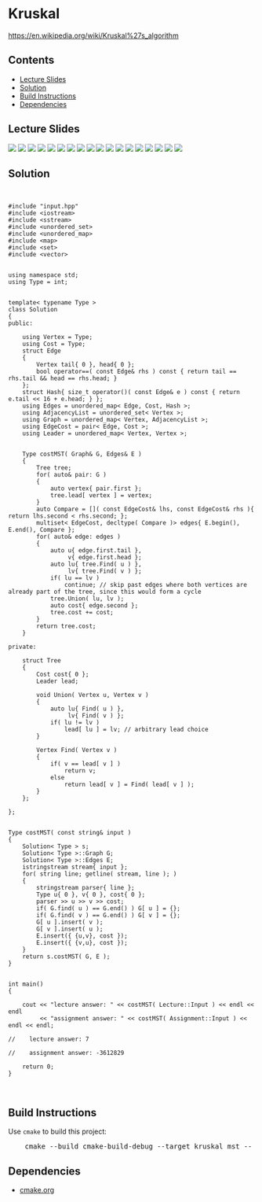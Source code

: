 <h1 id="Kruskal">Kruskal</h1>
<a href="https://en.wikipedia.org/wiki/Kruskal%27s_algorithm">https://en.wikipedia.org/wiki/Kruskal%27s_algorithm</a>
<h2>Contents</h2>
<ul>
  <li>
      <a href="#slides">Lecture Slides</a>
  </li>
  <li>
    <a href="#solution">Solution</a>
  </li>
  <li>
    <a href="#build">Build Instructions</a>
  </li>
  <li>
    <a href="#dependencies">Dependencies</a>
  </li>
</ul>

<h2 id="slides">Lecture Slides</h2>
<img src="https://github.com/claytonjwong/Algorithms-Stanford/blob/master/course3/kruskal_mst/documentation/kruskal_01.png" />
<img src="https://github.com/claytonjwong/Algorithms-Stanford/blob/master/course3/kruskal_mst/documentation/kruskal_02.png" />
<img src="https://github.com/claytonjwong/Algorithms-Stanford/blob/master/course3/kruskal_mst/documentation/kruskal_03.png" />
<img src="https://github.com/claytonjwong/Algorithms-Stanford/blob/master/course3/kruskal_mst/documentation/kruskal_04.png" />
<img src="https://github.com/claytonjwong/Algorithms-Stanford/blob/master/course3/kruskal_mst/documentation/kruskal_05.png" />
<img src="https://github.com/claytonjwong/Algorithms-Stanford/blob/master/course3/kruskal_mst/documentation/kruskal_06.png" />
<img src="https://github.com/claytonjwong/Algorithms-Stanford/blob/master/course3/kruskal_mst/documentation/kruskal_07.png" />
<img src="https://github.com/claytonjwong/Algorithms-Stanford/blob/master/course3/kruskal_mst/documentation/kruskal_08.png" />
<img src="https://github.com/claytonjwong/Algorithms-Stanford/blob/master/course3/kruskal_mst/documentation/kruskal_09.png" />
<img src="https://github.com/claytonjwong/Algorithms-Stanford/blob/master/course3/kruskal_mst/documentation/kruskal_10.png" />
<img src="https://github.com/claytonjwong/Algorithms-Stanford/blob/master/course3/kruskal_mst/documentation/kruskal_11.png" />
<img src="https://github.com/claytonjwong/Algorithms-Stanford/blob/master/course3/kruskal_mst/documentation/kruskal_12.png" />
<img src="https://github.com/claytonjwong/Algorithms-Stanford/blob/master/course3/kruskal_mst/documentation/kruskal_13.png" />
<img src="https://github.com/claytonjwong/Algorithms-Stanford/blob/master/course3/kruskal_mst/documentation/kruskal_14.png" />
<img src="https://github.com/claytonjwong/Algorithms-Stanford/blob/master/course3/kruskal_mst/documentation/kruskal_15.png" />
<img src="https://github.com/claytonjwong/Algorithms-Stanford/blob/master/course3/kruskal_mst/documentation/kruskal_16.png" />
<img src="https://github.com/claytonjwong/Algorithms-Stanford/blob/master/course3/kruskal_mst/documentation/kruskal_17.png" />
<img src="https://github.com/claytonjwong/Algorithms-Stanford/blob/master/course3/kruskal_mst/documentation/kruskal_18.png" />

<h2 id="solution">Solution</h2>
<pre>

    #include "input.hpp"
    #include <iostream>
    #include <sstream>
    #include <unordered_set>
    #include <unordered_map>
    #include <map>
    #include <set>
    #include <vector>
    
    
    using namespace std;
    using Type = int;
    
    
    template< typename Type >
    class Solution
    {
    public:
    
        using Vertex = Type;
        using Cost = Type;
        struct Edge
        {
            Vertex tail{ 0 }, head{ 0 };
            bool operator==( const Edge& rhs ) const { return tail == rhs.tail && head == rhs.head; }
        };
        struct Hash{ size_t operator()( const Edge& e ) const { return e.tail << 16 + e.head; } };
        using Edges = unordered_map< Edge, Cost, Hash >;
        using AdjacencyList = unordered_set< Vertex >;
        using Graph = unordered_map< Vertex, AdjacencyList >;
        using EdgeCost = pair< Edge, Cost >;
        using Leader = unordered_map< Vertex, Vertex >;
    
    
        Type costMST( Graph& G, Edges& E )
        {
            Tree tree;
            for( auto& pair: G )
            {
                auto vertex{ pair.first };
                tree.lead[ vertex ] = vertex;
            }
            auto Compare = []( const EdgeCost& lhs, const EdgeCost& rhs ){ return lhs.second < rhs.second; };
            multiset< EdgeCost, decltype( Compare )> edges{ E.begin(), E.end(), Compare };
            for( auto& edge: edges )
            {
                auto u{ edge.first.tail },
                     v{ edge.first.head };
                auto lu{ tree.Find( u ) },
                     lv{ tree.Find( v ) };
                if( lu == lv )
                    continue; // skip past edges where both vertices are already part of the tree, since this would form a cycle
                tree.Union( lu, lv );
                auto cost{ edge.second };
                tree.cost += cost;
            }
            return tree.cost;
        }
    
    private:
    
        struct Tree
        {
            Cost cost{ 0 };
            Leader lead;
    
            void Union( Vertex u, Vertex v )
            {
                auto lu{ Find( u ) },
                     lv{ Find( v ) };
                if( lu != lv )
                    lead[ lu ] = lv; // arbitrary lead choice
            }
    
            Vertex Find( Vertex v )
            {
                if( v == lead[ v ] )
                    return v;
                else
                    return lead[ v ] = Find( lead[ v ] );
            }
        };
    
    };
    
    
    Type costMST( const string& input )
    {
        Solution< Type > s;
        Solution< Type >::Graph G;
        Solution< Type >::Edges E;
        istringstream stream{ input };
        for( string line; getline( stream, line ); )
        {
            stringstream parser{ line };
            Type u{ 0 }, v{ 0 }, cost{ 0 };
            parser >> u >> v >> cost;
            if( G.find( u ) == G.end() ) G[ u ] = {};
            if( G.find( v ) == G.end() ) G[ v ] = {};
            G[ u ].insert( v );
            G[ v ].insert( u );
            E.insert({ {u,v}, cost });
            E.insert({ {v,u}, cost });
        }
        return s.costMST( G, E );
    }
    
    
    int main()
    {
    
        cout << "lecture answer: " << costMST( Lecture::Input ) << endl << endl
             << "assignment answer: " << costMST( Assignment::Input ) << endl << endl;
    
    //    lecture answer: 7
    
    //    assignment answer: -3612829
    
        return 0;
    }

</pre>

<h2 id="build">Build Instructions</h2>
<p>Use <code>cmake</code> to build this project:</p>

<pre>
    cmake --build cmake-build-debug --target kruskal_mst -- -j 4
</pre>

<h2 id="dependencies">Dependencies</h2>
<ul>
  <li>
    <a href="https://cmake.org/">cmake.org</a>
  </li>
</ul>

</body>
</html>
